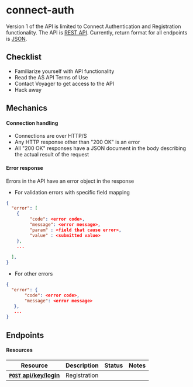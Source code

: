 connect-auth
============

Version 1 of the API is limited to Connect Authentication and Registration functionality.
The API is [REST API](http://en.wikipedia.org/wiki/Representational_State_Transfer "RESTful").
Currently, return format for all endpoints is [JSON](http://json.org/ "JSON").

## Checklist

* Familiarize yourself with API functionality
* Read the AS API Terms of Use
* Contact Voyager to get access to the API
* Hack away

## Mechanics

#### Connection handling

- Connections are over HTTP/S
- Any HTTP response other than "200 OK" is an error
- All "200 OK" responses have a JSON document in the body describing the actual result of the request

#### Error response

Errors in the API have an error object in the response

- For validation errors with specific field mapping
```json
{
  "error": [
    {
         "code": <error code>,
         "message": <error message>,
         "param" : <field that cause error>,
         "value" : <submitted value>
    },
    ...
    
  ],
}
```

- For other errors
```json
{
  "error": {
       "code": <error code>,
       "message": <error message>
   },
   ...
}
```

## Endpoints

#### Resources
| Resource                                  | Description     | Status | Notes | 
| ------------------------------------------| -----------| ------| --------|
| **[<code>POST</code> api/key/login](https://github.com/SmartCommunication/smartauth/blob/master/docs/endpoint/keys/key.md)**| Registration|||




